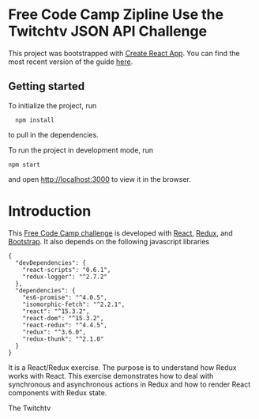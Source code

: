 # Free Code Camp Zipline Use the Twitchtv JSON API Challenge

This project was bootstrapped with [Create React App](https://github.com/facebookincubator/create-react-app). You can find the most recent version of the guide [here](https://github.com/facebookincubator/create-react-app/blob/master/packages/react-scripts/template/README.md).

## Getting started
To initialize the project, run
```
  npm install
```
to pull in the dependencies.

To run the project in development mode, run
```
npm start
```
and open [http://localhost:3000](http://localhost:3000) to view it in the browser.

# Introduction
This [Free Code Camp challenge](https://www.freecodecamp.com/challenges/use-the-twitchtv-json-api) is developed with [React](https://facebook.github.io/react/), [Redux](https://github.com/reactjs/redux), and [Bootstrap](http://getbootstrap.com/). It also depends on the following javascript libraries
```
{
  "devDependencies": {
    "react-scripts": "0.6.1",
    "redux-logger": "^2.7.2"
  },
  "dependencies": {
    "es6-promise": "^4.0.5",
    "isomorphic-fetch": "^2.2.1",
    "react": "^15.3.2",
    "react-dom": "^15.3.2",
    "react-redux": "^4.4.5",
    "redux": "^3.6.0",
    "redux-thunk": "^2.1.0"
  }
}
```
It is a React/Redux exercise. The purpose is to understand how Redux works with React. This exercise demonstrates how to deal with synchronous and asynchronous actions in Redux and how to render React components with Redux state.

The Twitchtv
